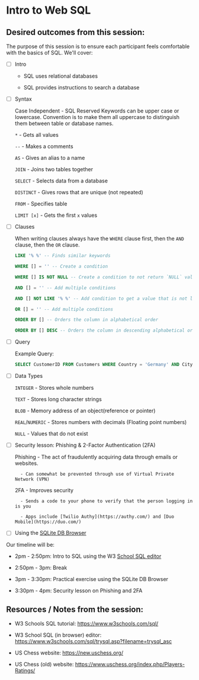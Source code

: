 # Intro to Web SQL

## Desired outcomes from this session:

The purpose of this session is to ensure each participant feels comfortable with the basics of SQL. We'll cover:

- [ ] Intro

    - SQL uses relational databases 

    - SQL provides instructions to search a database


- [ ] Syntax

    Case Independent - SQL Reserved Keywords can be upper case or lowercase. Convention is to make them all uppercase to distinguish them between table or database names.

    `*` - Gets all values

    `--` - Makes a comments 

    `AS` - Gives an alias to a name

    `JOIN` - Joins two tables together

    `SELECT` - Selects data from a database

    `DISTINCT` - Gives rows that are unique (not repeated)

    `FROM` - Specifies table

    `LIMIT [x]` - Gets the first `x` values


- [ ] Clauses

    When writing clauses always have the `WHERE` clause first, then the `AND` clause, then the `OR` clause. 
    ```SQL
    LIKE '% %' -- Finds similar keywords
    ``` 

    ```SQL 
    WHERE [] = '' -- Create a condition
    ``` 

     ```SQL 
    WHERE [] IS NOT NULL -- Create a condition to not return `NULL` values
    ```
    
    ```SQL 
    AND [] = '' -- Add multiple conditions
    ``` 

    ```SQL 
    AND [] NOT LIKE '% %' -- Add condition to get a value that is not like some other value
    ```

    ```SQL
    OR [] = '' -- Add multiple conditions
    ```

    ```SQL
    ORDER BY [] -- Orders the column in alphabetical order
    ```

    ```SQL
    ORDER BY [] DESC -- Orders the column in descending alphabetical order
    ``` 


- [ ] Query

    Example Query: 

    ```SQL
    SELECT CustomerID FROM Customers WHERE Country = 'Germany' AND City = 'Berlin'
    ```


- [ ] Data Types

    `INTEGER` - Stores whole numbers

    `TEXT` - Stores long character strings

    `BLOB` - Memory address of an object(reference or pointer)

    `REAL`/`NUMERIC` - Stores numbers with decimals (Floating point numbers)

    `NULL` - Values that do not exist


- [ ] Security lesson: Phishing & 2-Factor Authentication (2FA)

    Phishing
        - The act of fraudulently acquiring data through emails or websites.

        - Can somewhat be prevented through use of Virtual Private Network (VPN)

    2FA
        - Improves security

        - Sends a code to your phone to verify that the person logging in is you

        - Apps include [Twilio Authy](https://authy.com/) and [Duo Mobile](https://duo.com/)


- [ ] Using the [SQLite DB Browser](https://sqlitebrowser.org/)

Our timeline will be:

- 2pm - 2:50pm: Intro to SQL using the W3 [School SQL editor](https://www.w3schools.com/sql/trysql.asp?filename=trysql_asc)

- 2:50pm - 3pm: Break

- 3pm - 3:30pm: Practical exercise using the SQLite DB Browser

- 3:30pm - 4pm: Security lesson on Phishing and 2FA

## Resources / Notes from the session:

- W3 Schools SQL tutorial: https://www.w3schools.com/sql/

- W3 School SQL (in browser) editor: https://www.w3schools.com/sql/trysql.asp?filename=trysql_asc

- US Chess website: https://new.uschess.org/

- US Chess (old) website: https://www.uschess.org/index.php/Players-Ratings/
